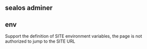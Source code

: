 ## sealos adminer

## env

Support the definition of SITE environment variables, the page is not authorized to jump to the SITE URL

